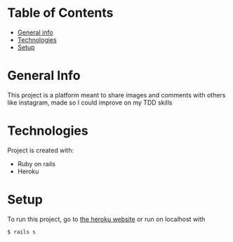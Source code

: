 # Table of Contents

* [General info](#general-info)
* [Technologies](#technologies)
* [Setup](#setup)

# General Info
This project is a platform meant to share images and comments with others like instagram, made so I could improve on my TDD skills

# Technologies
Project is created with: 
* Ruby on rails
* Heroku

# Setup
To run this project, go to [the heroku website](https://grammable-hyon-lee.herokuapp.com/) or run on localhost with 
```
$ rails s
```
